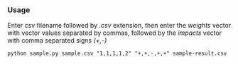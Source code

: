 ### Usage

Enter csv filename followed by *.csv* extension, then enter the *weights* vector with vector values separated by commas, followed by the *impacts* vector with comma separated signs *(+,-)*

`python sample.py sample.csv "1,1,1,1,2" "+,+,-,+,+" sample-result.csv`

